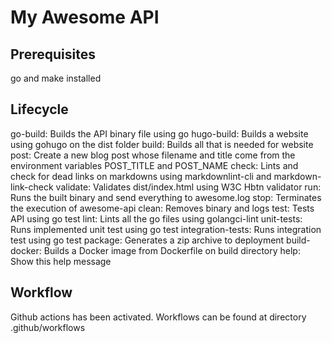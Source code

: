 # My Awesome API

## Prerequisites

go and make installed

## Lifecycle

go-build:        Builds the API binary file using go
hugo-build:              Builds a website using gohugo on the dist folder
build:   Builds all that is needed for website
post: Create a new blog post whose filename and title come from the environment
variables POST_TITLE and POST_NAME
check:   Lints and check for dead links on markdowns using markdownlint-cli and
markdown-link-check
validate:  Validates dist/index.html using W3C Hbtn validator
run:     Runs the built binary and send everything to awesome.log
stop:    Terminates the execution of awesome-api
clean:   Removes binary and logs
test:    Tests API using go test
lint:    Lints all the go files using golangci-lint
unit-tests:      Runs implemented unit test using go test
integration-tests:       Runs integration test using go test
package:   Generates a zip archive to deployment
build-docker:    Builds a Docker image from Dockerfile on build directory
help:    Show this help message

## Workflow

Github actions has been activated. Workflows can be found at directory
.github/workflows
